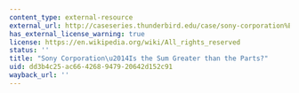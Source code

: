 ```yaml
---
content_type: external-resource
external_url: http://caseseries.thunderbird.edu/case/sony-corporation%E2%80%94-sum-greater-parts
has_external_license_warning: true
license: https://en.wikipedia.org/wiki/All_rights_reserved
status: ''
title: "Sony Corporation\u2014Is the Sum Greater than the Parts?"
uid: dd3b4c25-ac66-4268-9479-20642d152c91
wayback_url: ''
---
```

